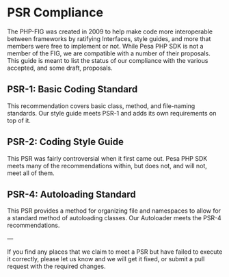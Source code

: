 # PSR Compliance

The PHP-FIG was created in 2009 to help make code more interoperable between frameworks by ratifying Interfaces, style guides, and more that members were free to implement or not. While Pesa PHP SDK is not a member of the FIG, we are compatible with a number of their proposals. This guide is meant to list the status of our compliance with the various accepted, and some draft, proposals.

## PSR-1: Basic Coding Standard

This recommendation covers basic class, method, and file-naming standards. Our style guide meets PSR-1 and adds its own requirements on top of it.

## PSR-2: Coding Style Guide

This PSR was fairly controversial when it first came out. Pesa PHP SDK meets many of the recommendations within, but does not, and will not, meet all of them.

## PSR-4: Autoloading Standard

This PSR provides a method for organizing file and namespaces to allow for a standard method of autoloading classes. Our Autoloader meets the PSR-4 recommendations.

—

If you find any places that we claim to meet a PSR but have failed to execute it correctly, please let us know and we will get it fixed, or submit a pull request with the required changes.
